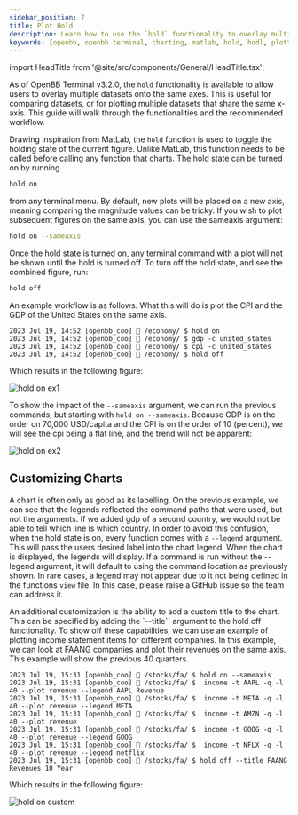 ```yaml
---
sidebar_position: 7
title: Plot Hold
description: Learn how to use the `hold` functionality to overlay multiple datasets onto the same axes.
keywords: [openbb, openbb terminal, charting, matlab, hold, hodl, plotting, comparison]
---
```


import HeadTitle from '@site/src/components/General/HeadTitle.tsx';

<HeadTitle title="Plot Hold - Terminal | OpenBB Docs" />

As of OpenBB Terminal v3.2.0, the `hold` functionality is available to allow users to overlay multiple datasets onto the same axes. This is useful for comparing datasets, or for plotting multiple datasets that share the same x-axis.  This guide will walk through the functionalities and the recommended workflow.

Drawing inspiration from MatLab, the `hold` function is used to toggle the holding state of the current figure.  Unlike MatLab, this function needs to be called before calling any function that charts.  The hold state can be turned on by running

```bash
hold on
```
from any terminal menu.  By default, new plots will be placed on a new axis, meaning comparing the magnitude values can be tricky.  If you wish to plot subsequent figures on the same axis, you can use the sameaxis argument:

```bash
hold on --sameaxis
```

Once the hold state is turned on, any terminal command with a plot will not be shown until the hold is turned off.  To turn off the hold state, and see the combined figure, run:

```bash
hold off
```

An example workflow is as follows.  What this will do is plot the CPI and the GDP of the United States on the same axis.

```
2023 Jul 19, 14:52 [openbb_coo] 🦋 /economy/ $ hold on
2023 Jul 19, 14:52 [openbb_coo] 🦋 /economy/ $ gdp -c united_states
2023 Jul 19, 14:52 [openbb_coo] 🦋 /economy/ $ cpi -c united_states
2023 Jul 19, 14:52 [openbb_coo] 🦋 /economy/ $ hold off
```
Which results in the following figure:

![hold on ex1](https://github.com/OpenBB-finance/OpenBBTerminal/assets/18151143/a3b1f09e-1a64-4af0-a5a2-070590d848e1)

To show the impact of the `--sameaxis` argument, we can run the previous commands, but starting with `hold on --sameaxis`.  Because GDP is on the order on 70,000 USD/capita and the CPI is on the order of 10 (percent), we will see the cpi being a flat line, and the trend will not be apparent:

![hold on ex2](https://github.com/OpenBB-finance/OpenBBTerminal/assets/18151143/43219ca7-126b-4782-bd95-5fa8967e0c6c)


## Customizing Charts

A chart is often only as good as its labelling.  On the previous example, we can see that the legends reflected the command paths that were used, but not the arguments.  If we added gdp of a second country, we would not be able to tell which line is which country.  In order to avoid this confusion, when the hold state is on, every function comes with a `--legend` argument.  This will pass the users desired label into the chart legend.  When the chart is displayed, the legends will display.  If a command is run without the --legend argument, it will default to using the command location as previously shown.  In rare cases, a legend may not appear due to it not being defined in the functions `view` file.  In this case, please raise a GitHub issue so the team can address it.

An additional customization is the ability to add a custom title to the chart.  This can be specified by adding the `--title`` argument to the hold off functionality.  To show off these capabilities, we can use an example of plotting income statement items for different companies.  In this example, we can look at FAANG companies and plot their revenues on the same axis.  This example will show the previous 40 quarters.

```
2023 Jul 19, 15:31 [openbb_coo] 🦋 /stocks/fa/ $ hold on --sameaxis
2023 Jul 19, 15:31 [openbb_coo] 🦋 /stocks/fa/ $  income -t AAPL -q -l 40 --plot revenue --legend AAPL Revenue
2023 Jul 19, 15:31 [openbb_coo] 🦋 /stocks/fa/ $  income -t META -q -l 40 --plot revenue --legend META
2023 Jul 19, 15:31 [openbb_coo] 🦋 /stocks/fa/ $  income -t AMZN -q -l 40 --plot revenue
2023 Jul 19, 15:31 [openbb_coo] 🦋 /stocks/fa/ $  income -t GOOG -q -l 40 --plot revenue --legend GOOG
2023 Jul 19, 15:31 [openbb_coo] 🦋 /stocks/fa/ $  income -t NFLX -q -l 40 --plot revenue --legend netflix
2023 Jul 19, 15:31 [openbb_coo] 🦋 /stocks/fa/ $ hold off --title FAANG Revenues 10 Year
```

Which results in the following figure:

![hold on custom](https://github.com/OpenBB-finance/OpenBBTerminal/assets/18151143/793d8309-6e49-42ca-b9bd-ff0dad9da959)
